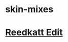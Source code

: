 # skin-mixes

# [Reedkatt Edit](https://cdn.discordapp.com/attachments/947313153149116416/947315125864529950/reedkatt_edit.osk)

[](https://imgur.com/a/6VgYJfX)
